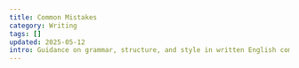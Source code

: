 ```yaml
---
title: Common Mistakes
category: Writing
tags: []
updated: 2025-05-12
intro: Guidance on grammar, structure, and style in written English communication.
---
```


